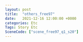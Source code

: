 ```yaml
---
layout: post
title:  "others_free97"
date:   2021-12-16 12:00:00 +0000
categories: Etc
Tags: Story Etc
SceneCode: ["scene_free97_q1_s20"]
---
```

